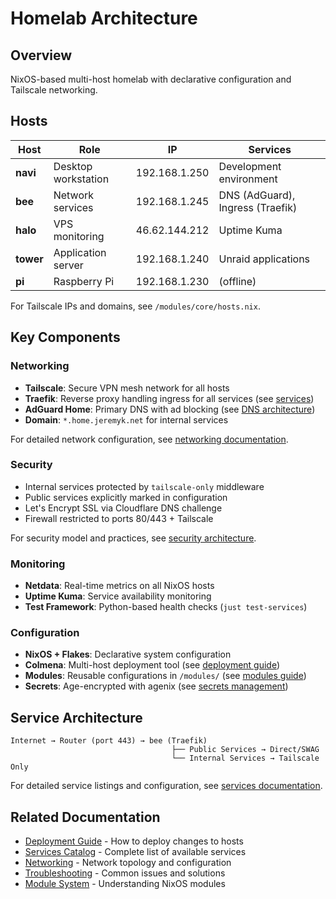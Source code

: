 # Homelab Architecture

## Overview

NixOS-based multi-host homelab with declarative configuration and Tailscale networking.

## Hosts

| Host      | Role                | IP            | Services                         |
| --------- | ------------------- | ------------- | -------------------------------- |
| **navi**  | Desktop workstation | 192.168.1.250 | Development environment          |
| **bee**   | Network services    | 192.168.1.245 | DNS (AdGuard), Ingress (Traefik) |
| **halo**  | VPS monitoring      | 46.62.144.212 | Uptime Kuma                      |
| **tower** | Application server  | 192.168.1.240 | Unraid applications              |
| **pi**    | Raspberry Pi        | 192.168.1.230 | (offline)                        |

For Tailscale IPs and domains, see `/modules/core/hosts.nix`.

## Key Components

### Networking

- **Tailscale**: Secure VPN mesh network for all hosts
- **Traefik**: Reverse proxy handling ingress for all services (see [services](./services.md))
- **AdGuard Home**: Primary DNS with ad blocking (see [DNS architecture](./architecture/dns.md))
- **Domain**: `*.home.jeremyk.net` for internal services

For detailed network configuration, see [networking documentation](./networking.md).

### Security

- Internal services protected by `tailscale-only` middleware
- Public services explicitly marked in configuration
- Let's Encrypt SSL via Cloudflare DNS challenge
- Firewall restricted to ports 80/443 + Tailscale

For security model and practices, see [security architecture](./architecture/security.md).

### Monitoring

- **Netdata**: Real-time metrics on all NixOS hosts
- **Uptime Kuma**: Service availability monitoring
- **Test Framework**: Python-based health checks (`just test-services`)

### Configuration

- **NixOS + Flakes**: Declarative system configuration
- **Colmena**: Multi-host deployment tool (see [deployment guide](./deployment.md))
- **Modules**: Reusable configurations in `/modules/` (see [modules guide](./modules.md))
- **Secrets**: Age-encrypted with agenix (see [secrets management](./guides/secrets.md))

## Service Architecture

```
Internet → Router (port 443) → bee (Traefik)
                                    ├── Public Services → Direct/SWAG
                                    └── Internal Services → Tailscale Only
```

For detailed service listings and configuration, see [services documentation](./services.md).

## Related Documentation

- [Deployment Guide](./deployment.md) - How to deploy changes to hosts
- [Services Catalog](./services.md) - Complete list of available services
- [Networking](./networking.md) - Network topology and configuration
- [Troubleshooting](./troubleshooting.md) - Common issues and solutions
- [Module System](./modules.md) - Understanding NixOS modules
